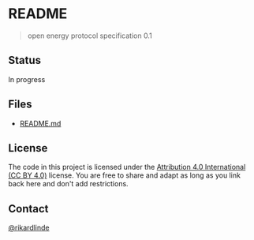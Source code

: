 # README

> open energy protocol specification 0.1

## Status

In progress


## Files

* [README.md](https://github.com/rikardlinde/udacity/blob/main/Writing%20READMEs/README.md)


## License

The code in this project is licensed under the [Attribution 4.0 International (CC BY 4.0)](https://creativecommons.org/licenses/by/4.0/) license. You are free to share and adapt as long as you link back here and don't add restrictions.


## Contact

[@rikardlinde](https://github.com/rikardlinde)
